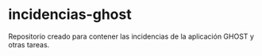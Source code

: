 # incidencias-ghost
Repositorio creado para contener las incidencias de la aplicación GHOST y otras tareas.
